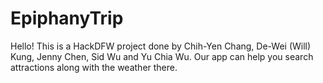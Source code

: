 # EpiphanyTrip
Hello! This is a HackDFW project done by Chih-Yen Chang, De-Wei (Will) Kung, Jenny Chen, Sid Wu and Yu Chia Wu.
Our app can help you search attractions along with the weather there. 

